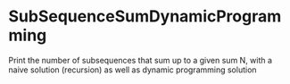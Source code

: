 # SubSequenceSumDynamicProgramming
Print the number of subsequences that sum up to a given sum N, with a naive solution (recursion) as well as dynamic programming solution
